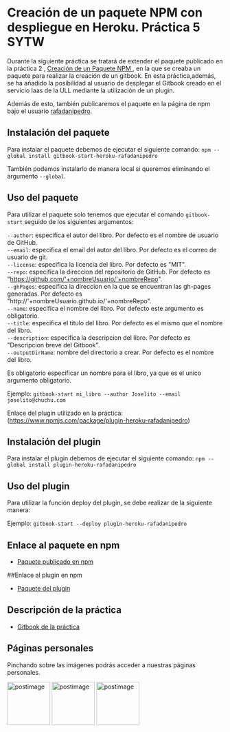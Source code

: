 # Creación de un paquete NPM con despliegue en Heroku. Práctica 5 SYTW

Durante la siguiente práctica se tratará de extender el paquete publicado en la práctica 2 , [Creación de un Paquete NPM ](https://github.com/ULL-ESIT-SYTW-1617/creacion-de-paquetes-y-modulos-en-nodejs-rafadanipedro), en la que se creaba un paquete para realizar la creación de un gitbook. En esta práctica,además, se ha añadido la posibilidad al usuario de desplegar el Gitbook creado en el servicio Iaas de la ULL mediante la utilización de un plugin.

Además de esto, también publicaremos el paquete en la página de npm bajo el usuario [rafadanipedro](https://www.npmjs.com/package/gitbook-start-heroku-rafadanipedro).

## Instalación del paquete
Para instalar el paquete debemos de ejecutar el siguiente comando:
`npm --global install gitbook-start-heroku-rafadanipedro`

También podemos instalarlo de manera local si queremos eliminando el argumento `--global`.

## Uso del paquete
Para utilizar el paquete solo tenemos que ejecutar el comando `gitbook-start` seguido de los siguientes argumentos:

 `--author`: especifica el autor del libro. Por defecto es el nombre de usuario de GitHub.  
 `--email`: especifica el email del autor del libro. Por defecto es el correo de usuario de git.  
 `--license`: especifica la licencia del libro. Por defecto es "MIT".  
 `--repo`: especifica la direccion del repositorio de GitHub. Por defecto es "https://github.com/'+nombreUsuario/'+nombreRepo".  
 `--ghPages`: especifica la direccion en la que se encuentran las gh-pages generadas. Por defecto es "http://'+nombreUsuario.github.io/'+nombreRepo".  
 `--name`: especifica el nombre del libro. Por defecto este argumento es obligatorio.  
 `--title`: especifica el titulo del libro. Por defecto es el mismo que el nombre del libro.  
 `--description`: especifica la descripcion del libro. Por defecto es "Descripcion breve del Gitbook".  
 `--outputDirName`: nombre del directorio a crear. Por defecto es el nombre del libro.  
 
Es obligatorio especificar un nombre para el libro, ya que es el unico argumento obligatorio.

Ejemplo: `gitbook-start mi_libro --author Joselito --email joselito@chuchu.com`

Enlace del plugin utilizado en la práctica:
(https://www.npmjs.com/package/plugin-heroku-rafadanipedro)

## Instalación del plugin
Para instalar el plugin debemos de ejecutar el siguiente comando:
`npm --global install plugin-heroku-rafadanipedro`

## Uso del plugin

Para utilizar la función deploy del plugin, se debe realizar de la siguiente manera:

Ejemplo: `gitbook-start --deploy plugin-heroku-rafadanipedro`



## Enlace al paquete en npm
 * [Paquete publicado en npm](https://www.npmjs.com/package/gitbook-start-heroku-rafadanipedro)

##Enlace al plugin en npm
  * [Paquete del plugin](https://www.npmjs.com/package/plugin-heroku-rafadanipedro)

## Descripción de la práctica
 * [Gitbook de la práctica](https://casianorodriguezleon.gitbooks.io/ull-esit-1617/content/practicas/practicaplugin2.html)

## Páginas personales

Pinchando sobre las imágenes podrás acceder a nuestras páginas personales.

<a href='https://rafaherrero.github.io' target='_blank'><img src='https://avatars2.githubusercontent.com/u/11819652?v=3&s=400' border='0' alt='postimage' width='100px'/></a> <a href='https://danielramosacosta.github.io/' target='_blank'><img src='https://avatars2.githubusercontent.com/u/11427028?v=3&s=400' border='0' alt='postimage' width='100px'/></a> <a href='https://alu0100505078.github.io/' target='_blank'><img src='https://avatars3.githubusercontent.com/u/14938442?v=3&s=400' border='0' alt='postimage' width='100px'/></a>
